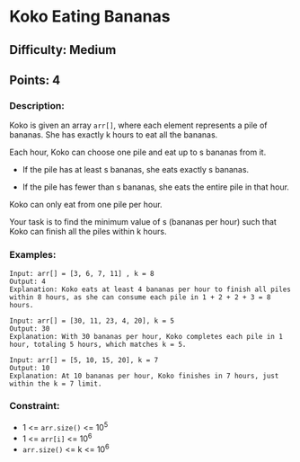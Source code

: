 # Koko Eating Bananas
## Difficulty: Medium
## Points: 4
### Description:
Koko is given an array `arr[]`, where each element represents a pile of bananas. She has exactly k hours to eat all the bananas.

Each hour, Koko can choose one pile and eat up to s bananas from it.

- If the pile has at least s bananas, she eats exactly s bananas.

- If the pile has fewer than s bananas, she eats the entire pile in that hour.

Koko can only eat from one pile per hour.


Your task is to find the minimum value of s (bananas per hour) such that Koko can finish all the piles within k hours.

### Examples:
```
Input: arr[] = [3, 6, 7, 11] , k = 8
Output: 4
Explanation: Koko eats at least 4 bananas per hour to finish all piles within 8 hours, as she can consume each pile in 1 + 2 + 2 + 3 = 8 hours.
```
```
Input: arr[] = [30, 11, 23, 4, 20], k = 5
Output: 30
Explanation: With 30 bananas per hour, Koko completes each pile in 1 hour, totaling 5 hours, which matches k = 5.
```
```
Input: arr[] = [5, 10, 15, 20], k = 7
Output: 10
Explanation: At 10 bananas per hour, Koko finishes in 7 hours, just within the k = 7 limit.
```
### Constraint:
- 1 <= `arr.size()` <= 10<sup>5 </sup>
- 1 <= `arr[i]` <= 10<sup>6</sup>
- `arr.size()` <= k <= 10<sup>6</sup>